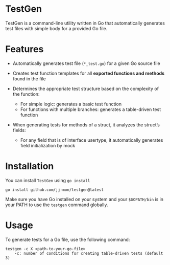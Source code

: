 # TestGen

TestGen is a command-line utility written in Go that automatically generates test files with simple body for a provided Go file.

# Features

- Automatically generates test file (`*_test.go`) for a given Go source file

- Creates test function templates for all __exported functions and methods__ found in the file

- Determines the appropriate test structure based on the complexity of the function:
    - For simple logic: generates a basic test function
    - For functions with multiple branches: generates a table-driven test function

- When generating tests for methods of a struct, it analyzes the struct’s fields:
    - For any field that is of interface usertype, it automatically generates field initialization by mock

# Installation

You can install `TestGen` using `go install`

```
go install github.com/jj-mon/testgen@latest
```

Make sure you have Go installed on your system and your `$GOPATH/bin` is in your PATH to use the `testgen` command globally.

# Usage

To generate tests for a Go file, use the following command:

```
testgen -c X <path-to-your-go-file>
    -c: number of conditions for creating table-driven tests (default 3)
```
